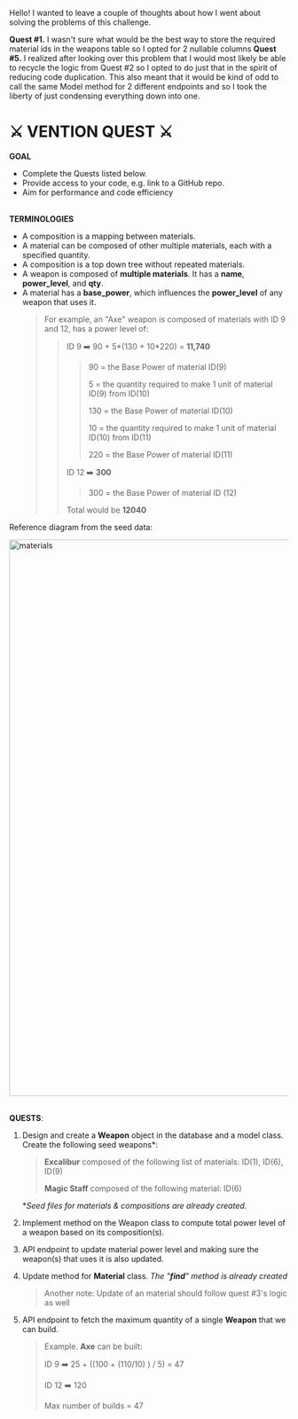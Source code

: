 Hello! I wanted to leave a couple of thoughts about how I went about solving the problems of this challenge.

**Quest #1.**
I wasn't sure what would be the best way to store the required material ids in the weapons table so I opted for 2 nullable columns
**Quest #5.**
I realized after looking over this problem that I would most likely be able to recycle the logic from Quest #2 so I opted to do just that in the spirit of reducing code duplication. This also meant that it would be kind of odd to call the same Model method for 2 different endpoints and so I took the liberty of just condensing everything down into one.

# ⚔️ VENTION QUEST ⚔️

**GOAL**

- Complete the Quests listed below.
- Provide access to your code, e.g. link to a GitHub repo.
- Aim for performance and code efficiency
  <br />
  <br />

**TERMINOLOGIES**

- A composition is a mapping between materials.
- A material can be composed of other multiple materials, each with a specified quantity.
- A composition is a top down tree without repeated materials.
- A weapon is composed of **multiple materials**. It has a **name**, **power_level**, and **qty**.
- A material has a **base_power**, which influences the **power_level** of any weapon that uses it.
  > For example, an "Axe" weapon is composed of materials with ID 9 and 12, has a power level of:
  >
  > > ID 9 ➡️ 90 + 5*(130 + 10*220) = **11,740**
  > >
  > > > 90 = the Base Power of material ID(9)
  > > >
  > > > 5 = the quantity required to make 1 unit of material ID(9) from ID(10)
  > > >
  > > > 130 = the Base Power of material ID(10)
  > > >
  > > > 10 = the quantity required to make 1 unit of material ID(10) from ID(11)
  > > >
  > > > 220 = the Base Power of material ID(11)
  > >
  > > ID 12 ➡️ **300**
  > >
  > > > 300 = the Base Power of material ID (12)
  > >
  > > Total would be **12040**

Reference diagram from the seed data:
<br />

<img width="1004" alt="materials" src="https://user-images.githubusercontent.com/13532850/235346434-2f318669-ff0b-4b34-8156-5942eafa097b.png">

<br />
<br />

**QUESTS**:

1. Design and create a **Weapon** object in the database and a model class. Create the following seed weapons\*:

   > **Excalibur** composed of the following list of materials: ID(1), ID(6), ID(9)
   >
   > **Magic Staff** composed of the following material: ID(6)

   \*_Seed files for materials & compositions are already created._

2. Implement method on the Weapon class to compute total power level of a weapon based on its composition(s).

3. API endpoint to update material power level and making sure the weapon(s) that uses it is also updated.

4. Update method for **Material** class.
   _The "**find**" method is already created_
   > Another note: Update of an material should follow quest #3's logic as well
5. API endpoint to fetch the maximum quantity of a single **Weapon** that we can build.
   > Example. **Axe** can be built:
   >
   > ID 9 ➡️ 25 + ((100 + (110/10) ) / 5) = 47
   >
   > ID 12 ➡️ 120
   >
   > Max number of builds = 47
